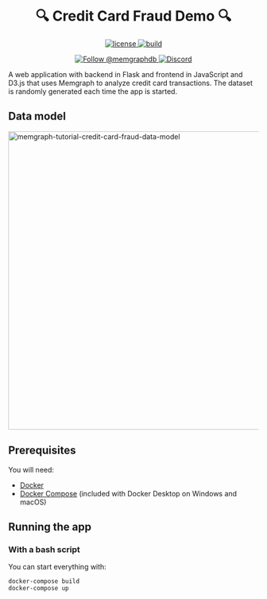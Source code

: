 <h1 align="center">
 🔍 Credit Card Fraud Demo 🔍
</h1>

<p align="center">
  <a href="https://github.com/g-despot/card-fraud/blob/main/LICENSE">
    <img src="https://img.shields.io/github/license/g-despot/card-fraud" alt="license" title="license"/>
  </a>
  <a href="https://github.com/g-despot/card-fraud">
    <img src="https://img.shields.io/badge/PRs-welcome-brightgreen.svg" alt="build" title="build"/>
  </a>
</p>

<p align="center">
  <a href="https://twitter.com/intent/follow?screen_name=memgraphdb">
    <img src="https://img.shields.io/badge/Twitter-1DA1F2?style=for-the-badge&logo=twitter&logoColor=white" alt="Follow @memgraphdb"/>
  </a>
  <a href="https://memgr.ph/join-discord">
    <img src="https://img.shields.io/badge/Discord-7289DA?style=for-the-badge&logo=discord&logoColor=white" alt="Discord"/>
  </a>
</p>

A web application with backend in Flask and frontend in JavaScript and D3.js
that uses Memgraph to analyze credit card transactions. The dataset is randomly
generated each time the app is started.

## Data model

<p align="left">
  <img width="600px" src="https://public-assets.memgraph.com/how-to-develop-a-credit-card-fraud-detection-application-using-memgraph-flask-and-d3js/graph-schema.png" alt="memgraph-tutorial-credit-card-fraud-data-model">
</p>

## Prerequisites

You will need:

- [Docker](https://docs.docker.com/get-docker/)
- [Docker Compose](https://docs.docker.com/compose/install/) (included with
  Docker Desktop on Windows and macOS)

## Running the app

### With a bash script

You can start everything with:

```
docker-compose build
docker-compose up
```
